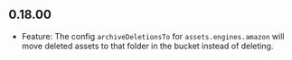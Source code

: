 ## 0.18.00

* Feature: The config `archiveDeletionsTo` for `assets.engines.amazon` will move deleted assets to that folder in the
bucket instead of deleting.
